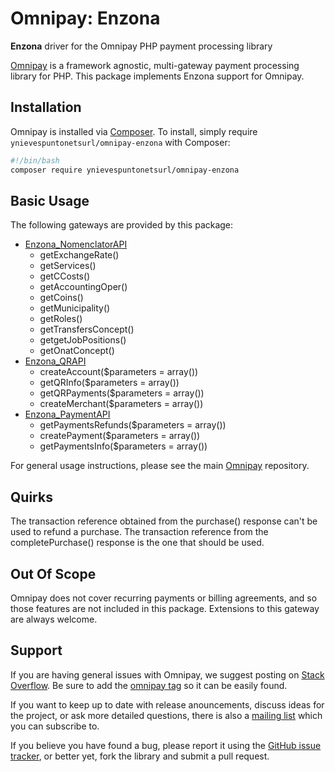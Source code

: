# Omnipay: Enzona

**Enzona** driver for the Omnipay PHP payment processing library

[Omnipay](https://github.com/thephpleague/omnipay) is a framework agnostic, multi-gateway payment
processing library for PHP. This package implements Enzona support for Omnipay.

## Installation

Omnipay is installed via [Composer](http://getcomposer.org/). To install, simply require `ynievespuntonetsurl/omnipay-enzona` with Composer:

```bash
#!/bin/bash
composer require ynievespuntonetsurl/omnipay-enzona
```

## Basic Usage

The following gateways are provided by this package:

* [Enzona_NomenclatorAPI](https://api.enzona.net/store/apis/info?name=XMET_NomenclatorAPI&version=v1.0.0&provider=admin)
  * getExchangeRate()
  * getServices()
  * getCCosts()
  * getAccountingOper()
  * getCoins()
  * getMunicipality()
  * getRoles()
  * getTransfersConcept()
  * getgetJobPositions()
  * getOnatConcept()
* [Enzona_QRAPI](https://api.enzona.net/store/apis/info?name=QRAPI&version=v1.0.0&provider=admin)
  * createAccount($parameters = array())
  * getQRInfo($parameters = array())
  * getQRPayments($parameters = array())
  * createMerchant($parameters = array())
* [Enzona_PaymentAPI](https://api.enzona.net/store/apis/info?name=PaymentAPI&version=v1.0.0&provider=admin)
  * getPaymentsRefunds($parameters = array())
  * createPayment($parameters = array())
  * getPaymentsInfo($parameters = array())

For general usage instructions, please see the main [Omnipay](https://github.com/thephpleague/omnipay)
repository.

## Quirks

The transaction reference obtained from the purchase() response can't be used to refund a purchase. The transaction reference from the completePurchase() response is the one that should be used.

## Out Of Scope

Omnipay does not cover recurring payments or billing agreements, and so those features are not included in this package. Extensions to this gateway are always welcome.

## Support

If you are having general issues with Omnipay, we suggest posting on
[Stack Overflow](http://stackoverflow.com/). Be sure to add the
[omnipay tag](http://stackoverflow.com/questions/tagged/omnipay) so it can be easily found.

If you want to keep up to date with release anouncements, discuss ideas for the project,
or ask more detailed questions, there is also a [mailing list](https://groups.google.com/forum/#!forum/omnipay) which
you can subscribe to.

If you believe you have found a bug, please report it using the [GitHub issue tracker](https://github.com/ynievespuntonetsurl/omnipay-enzona/issues),
or better yet, fork the library and submit a pull request.
